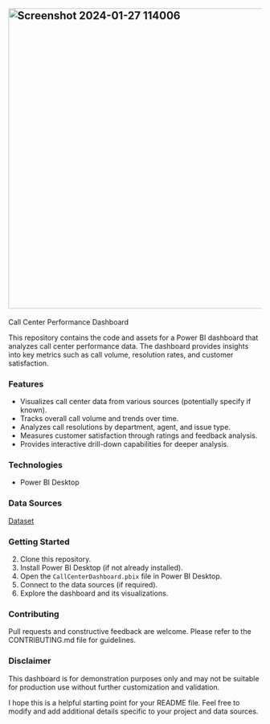
##   <img width="598" alt="Screenshot 2024-01-27 114006" src="https://github.com/DilawarALi1300/Call-Centre-Analysis/assets/155839093/fe586431-5933-4720-9baf-cfe22963b3b3">

Call Center Performance Dashboard

This repository contains the code and assets for a Power BI dashboard that analyzes call center performance data. The dashboard provides insights into key metrics such as call volume, resolution rates, and customer satisfaction.

### Features

-   Visualizes call center data from various sources (potentially specify if known).
-   Tracks overall call volume and trends over time.
-   Analyzes call resolutions by department, agent, and issue type.
-   Measures customer satisfaction through ratings and feedback analysis.
-   Provides interactive drill-down capabilities for deeper analysis.

### Technologies

-   Power BI Desktop

### Data Sources
[Dataset](https://github.com/DilawarALi1300/Call-Centre-Analysis/blob/main/Call-Center-Dataset.csv)

### Getting Started

2.  Clone this repository.
4.  Install Power BI Desktop (if not already installed).
6.  Open the `CallCenterDashboard.pbix` file in Power BI Desktop.
8.  Connect to the data sources (if required).
10.  Explore the dashboard and its visualizations.

### Contributing

Pull requests and constructive feedback are welcome. Please refer to the CONTRIBUTING.md file for guidelines.

### Disclaimer

This dashboard is for demonstration purposes only and may not be suitable for production use without further customization and validation.

I hope this is a helpful starting point for your README file. Feel free to modify and add additional details specific to your project and data sources.
